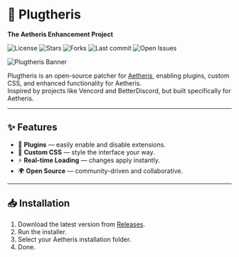 # 🌌 Plugtheris
**The Aetheris Enhancement Project**

![License](https://img.shields.io/github/license/unixetp/Plugtheris?style=for-the-badge&color=green)
![Stars](https://img.shields.io/github/stars/unixetp/Plugtheris?style=for-the-badge&color=yellow)
![Forks](https://img.shields.io/github/forks/unixetp/Plugtheris?style=for-the-badge&color=orange)
![Last commit](https://img.shields.io/github/last-commit/unixetp/Plugtheris?style=for-the-badge&color=informational)
![Open Issues](https://img.shields.io/github/issues/unixetp/Plugtheris?style=for-the-badge&color=critical)



![Plugtheris Banner](images/banner.png)

Plugtheris is an open-source patcher for [Aetheris](#), enabling plugins, custom CSS, and enhanced functionality for Aetheris.  
Inspired by projects like Vencord and BetterDiscord, but built specifically for Aetheris.  

---

## ✨ Features
- 🔌 **Plugins** — easily enable and disable extensions.
- 🎨 **Custom CSS** — style the interface your way.
- ⚡ **Real-time Loading** — changes apply instantly.
- 🌍 **Open Source** — community-driven and collaborative.

---

## 📥 Installation
1. Download the latest version from [Releases](#).
2. Run the installer.
3. Select your Aetheris installation folder.
4. Done.
